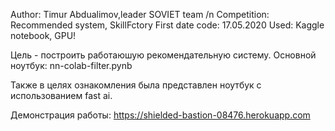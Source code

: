 Author: Timur Abdualimov,leader SOVIET team /n
Competition: Recommended system, SkillFctory
First date code: 17.05.2020
Used: Kaggle notebook, GPU!

Цель - построить работаюшую рекомендательную систему.
Основной ноутбук: nn-colab-filter.pynb

Также в целях ознакомления была представлен ноутбук с использованием fast ai.

Демонстрация работы: https://shielded-bastion-08476.herokuapp.com

